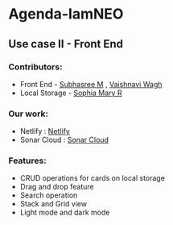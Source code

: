 # Agenda-IamNEO
## Use case II - Front End

### Contributors:
* Front End - [Subhasree M](https://github.com/subhasree2) , [Vaishnavi Wagh](https://github.com/vaishnaviw2011)
* Local Storage - [Sophia Mary R](https://github.com/SOPHIA-MARY-R)


### Our work:
* Netlify : [Netlify](https://iamneo-agenda.netlify.app/)
* Sonar Cloud : [Sonar Cloud](https://sonarcloud.io/project/overview?id=subhasree2_Agenda-IamNEO)

### Features:
* CRUD operations for cards on local storage
* Drag and drop feature
* Search operation
* Stack and Grid view
* Light mode and dark mode
